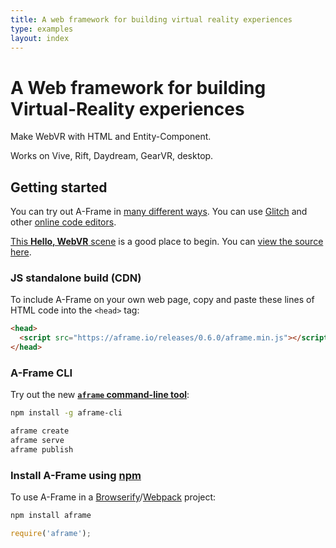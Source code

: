 ```yaml
---
title: A web framework for building virtual reality experiences
type: examples
layout: index
---
```


<h1 class="slogan">
  A Web framework for building Virtual-Reality experiences
</h1>

<div class="intro">
  <p>Make WebVR with HTML and Entity-Component.</p>
  <p>Works on Vive, Rift, Daydream, GearVR, desktop.</p>
</div>

## Getting started

You can try out A-Frame in [many different ways](https://aframe.io/docs/0.6.0/introduction/installation.html). You can use [Glitch](https://aframe.io/docs/0.6.0/introduction/installation.html#remix-on-glitch) and other [online code editors](https://aframe.io/docs/0.6.0/introduction/installation.html#code-editors-in-the-browser).

[This **Hello, WebVR** scene](https://aframe.glitch.me/) is a good place to begin. You can [view the source here](https://glitch.com/edit/#!/aframe?path=index.html:1:0).


### JS standalone build (CDN)

To include A-Frame on your own web page, copy and paste these lines of HTML code into the <code>&lt;head&gt;</code> tag:

```html
<head>
  <script src="https://aframe.io/releases/0.6.0/aframe.min.js"></script>
</head>
```

### A-Frame CLI

Try out the new **[`aframe` command-line tool](/cli/)**:

```bash
npm install -g aframe-cli
```

```bash
aframe create
aframe serve
aframe publish
```


### Install A-Frame using [npm](https://npmjs.com/package/aframe)

To use A-Frame in a [Browserify](http://browserify.org)/[Webpack](https://webpack.js.org/) project:

```bash
npm install aframe
```

```js
require('aframe');
```



<!--

### Download A-Frame, version 0.6.0

<a id="builds-prod" class="btn btn-download btn-download-prod" href="https://aframe.io/releases/0.6.0/aframe.min.js" download><span class="btn-download-label">Production (minified)</span> <br>https://aframe.io/releases/<strong class="btn-download-version">0.6.0</strong>/<strong class="btn-download-filename">aframe.min.js</strong></a>

<a id="builds-dev" class="btn btn-download btn-download-dev" href="https://aframe.io/releases/0.6.0/aframe.js" download><span class="btn-download-label">Development (uncompressed with source maps)</span> <br>https://aframe.io/releases/<strong class="btn-download-version">0.6.0</strong>/<strong class="btn-download-filename">aframe.js</strong></a>

### Starter Kit

<a class="btn btn-cta btn-kit" href="/docs/0.6.0/introduction/installation.html#download-the-boilerplate-on-github">Download Starter Kit</a>

-->
